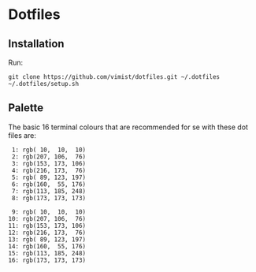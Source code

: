 # Dotfiles

## Installation

Run:

    git clone https://github.com/vimist/dotfiles.git ~/.dotfiles
    ~/.dotfiles/setup.sh

## Palette

The basic 16 terminal colours that are recommended for se with these dot files are:

     1: rgb( 10,  10,  10)
     2: rgb(207, 106,  76)
     3: rgb(153, 173, 106)
     4: rgb(216, 173,  76)
     5: rgb( 89, 123, 197)
     6: rgb(160,  55, 176)
     7: rgb(113, 185, 248)
     8: rgb(173, 173, 173)

     9: rgb( 10,  10,  10)
    10: rgb(207, 106,  76)
    11: rgb(153, 173, 106)
    12: rgb(216, 173,  76)
    13: rgb( 89, 123, 197)
    14: rgb(160,  55, 176)
    15: rgb(113, 185, 248)
    16: rgb(173, 173, 173)
